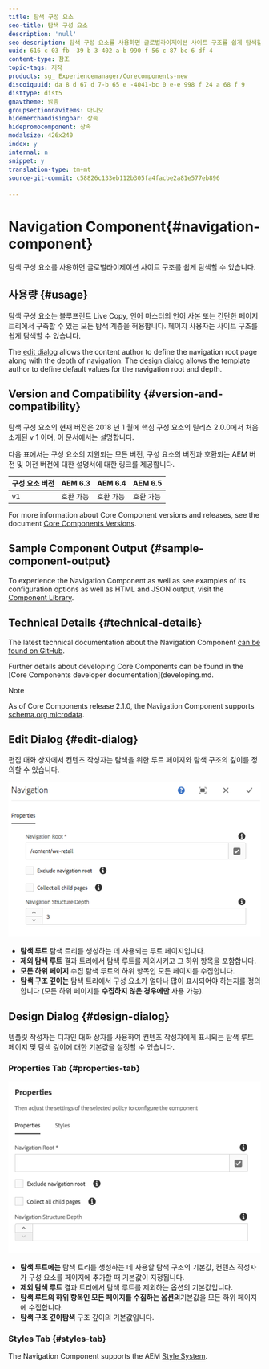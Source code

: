 ```yaml
---
title: 탐색 구성 요소
seo-title: 탐색 구성 요소
description: 'null'
seo-description: 탐색 구성 요소를 사용하면 글로벌라이제이션 사이트 구조를 쉽게 탐색할 수 있습니다.
uuid: 616 c 03 fb -39 b 3-402 a-b 990-f 56 c 87 bc 6 df 4
content-type: 참조
topic-tags: 저작
products: sg_ Experiencemanager/Corecomponents-new
discoiquuid: da 8 d 67 d 7-b 65 e -4041-bc 0 e-e 998 f 24 a 68 f 9
disttype: dist5
gnavtheme: 밝음
groupsectionnavitems: 아니오
hidemerchandisingbar: 상속
hidepromocomponent: 상속
modalsize: 426x240
index: y
internal: n
snippet: y
translation-type: tm+mt
source-git-commit: c58826c133eb112b305fa4facbe2a81e577eb896

---
```



# Navigation Component{#navigation-component}

탐색 구성 요소를 사용하면 글로벌라이제이션 사이트 구조를 쉽게 탐색할 수 있습니다.

## 사용량 {#usage}

탐색 구성 요소는 블루프린트 Live Copy, 언어 마스터의 언어 사본 또는 간단한 페이지 트리에서 구축할 수 있는 모든 탐색 계층을 허용합니다. 페이지 사용자는 사이트 구조를 쉽게 탐색할 수 있습니다.

The [edit dialog](#edit-dialog) allows the content author to define the navigation root page along with the depth of navigation. The [design dialog](#design-dialog) allows the template author to define default values for the navigation root and depth.

## Version and Compatibility {#version-and-compatibility}

탐색 구성 요소의 현재 버전은 2018 년 1 월에 핵심 구성 요소의 릴리스 2.0.0에서 처음 소개된 v 1 이며, 이 문서에서는 설명합니다.

다음 표에서는 구성 요소의 지원되는 모든 버전, 구성 요소의 버전과 호환되는 AEM 버전 및 이전 버전에 대한 설명서에 대한 링크를 제공합니다.

| 구성 요소 버전 | AEM 6.3 | AEM 6.4 | AEM 6.5 |
|--- |--- |--- |--- |
| v1 | 호환 가능 | 호환 가능 | 호환 가능 |


For more information about Core Component versions and releases, see the document [Core Components Versions](versions.md).

## Sample Component Output {#sample-component-output}

To experience the Navigation Component as well as see examples of its configuration options as well as HTML and JSON output, visit the [Component Library](http://opensource.adobe.com/aem-core-wcm-components/library/navigation.html).

## Technical Details {#technical-details}

The latest technical documentation about the Navigation Component [can be found on GitHub](https://github.com/adobe/aem-core-wcm-components/blob/master/content/src/content/jcr_root/apps/core/wcm/components/navigation/v1/navigation).

Further details about developing Core Components can be found in the [Core Components developer documentation](developing.md.

>[!NOTE]
>
>As of Core Components release 2.1.0, the Navigation Component supports [schema.org microdata](https://schema.org).

## Edit Dialog {#edit-dialog}

편집 대화 상자에서 컨텐츠 작성자는 탐색을 위한 루트 페이지와 탐색 구조의 깊이를 정의할 수 있습니다.

![](assets/screen_shot_2018-04-03at112055.png)

* **탐색 루트**
탐색 트리를 생성하는 데 사용되는 루트 페이지입니다.
* **제외 탐색 루트**
결과 트리에서 탐색 루트를 제외시키고 그 하위 항목을 포함합니다.
* **모든 하위 페이지**
수집 탐색 루트의 하위 항목인 모든 페이지를 수집합니다.
* **탐색 구조 깊이는**
탐색 트리에서 구성 요소가 얼마나 많이 표시되어야 하는지를 정의합니다 (모든 하위 페이지를 **수집하지 않은 경우에만** 사용 가능).

## Design Dialog {#design-dialog}

템플릿 작성자는 디자인 대화 상자를 사용하여 컨텐츠 작성자에게 표시되는 탐색 루트 페이지 및 탐색 깊이에 대한 기본값을 설정할 수 있습니다.

### Properties Tab {#properties-tab}

![](assets/screen_shot_2018-04-03at112357.png)

* **탐색 루트에는**
탐색 트리를 생성하는 데 사용할 탐색 구조의 기본값, 컨텐츠 작성자가 구성 요소를 페이지에 추가할 때 기본값이 지정됩니다.
* **제외 탐색 루트**
결과 트리에서 탐색 루트를 제외하는 옵션의 기본값입니다.
* **탐색 루트의 하위 항목인 모든 페이지를 수집하는 옵션의**기본값을 모든 하위 페이지에
수집합니다.
* **탐색 구조 깊이탐색**
구조 깊이의 기본값입니다.

### Styles Tab {#styles-tab}

The Navigation Component supports the AEM [Style System](authoring.md#component-styling).